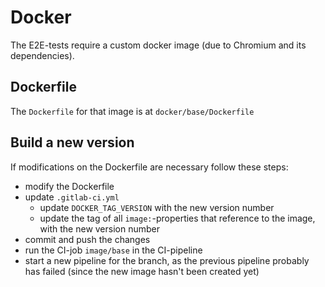 # Docker

The E2E-tests require a custom docker image (due to Chromium and its dependencies).


## Dockerfile

The `Dockerfile` for that image is at `docker/base/Dockerfile`


## Build a new version

If modifications on the Dockerfile are necessary follow these steps:

- modify the Dockerfile
- update `.gitlab-ci.yml`
    - update `DOCKER_TAG_VERSION` with the new version number
    - update the tag of all `image:`-properties that reference to the image, with the new version number
- commit and push the changes
- run the CI-job `image/base` in the CI-pipeline
- start a new pipeline for the branch, as the previous pipeline probably has failed (since the new image hasn't been
  created yet)
